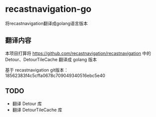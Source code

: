 # recastnavigation-go
将recastnavigation翻译成golang语言版本


## 翻译内容

本项目打算将 https://github.com/recastnavigation/recastnavigation 中的 Detour、DetourTileCache 翻译成 golang 版本

基于 recastnavigation git版本： 18562383f4c5cffa0678c709049340516ebc5e40


## TODO

  - 翻译 Detour 库
  - 翻译 DetourTileCache 库
  
